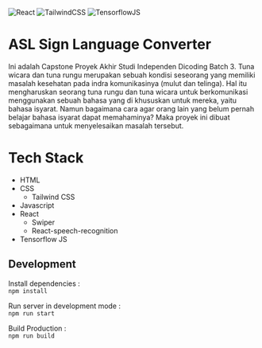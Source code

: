 ![React](https://img.shields.io/badge/React-blue?logo=react&labelColor=white)
![TailwindCSS](https://img.shields.io/badge/TailwindCSS-cyan?logo=tailwindcss&labelColor=white)
![TensorflowJS](https://img.shields.io/badge/TensorflowJS-orange?logo=tensorflow&labelColor=white)

# ASL Sign Language Converter

Ini adalah Capstone Proyek Akhir Studi Independen Dicoding Batch 3.
Tuna wicara dan tuna rungu merupakan sebuah kondisi seseorang yang memiliki masalah kesehatan pada indra komunikasinya (mulut dan telinga). Hal itu mengharuskan seorang tuna rungu dan tuna wicara untuk berkomunikasi menggunakan sebuah bahasa yang di khususkan untuk mereka, yaitu bahasa isyarat.   Namun bagaimana cara agar orang lain yang belum pernah belajar bahasa isyarat dapat memahaminya? Maka proyek ini dibuat sebagaimana untuk menyelesaikan masalah tersebut.

# Tech Stack
- HTML
- CSS
  - Tailwind CSS
- Javascript
- React
  - Swiper
  - React-speech-recognition
- Tensorflow JS

## Development
Install dependencies : <br>
`npm install`

Run server in development mode : <br>
`npm run start`

Build Production : <br>
`npm run build`
